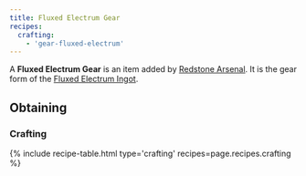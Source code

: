 ```yaml
--- 
title: Fluxed Electrum Gear
recipes: 
  crafting: 
    - 'gear-fluxed-electrum'
--- 
```


A **Fluxed Electrum Gear** is an item added by [Redstone Arsenal](/docs/redstone-arsenal/). It is the gear form of the [Fluxed Electrum Ingot](/docs/redstone-arsenal/materials/fluxed-electrum-ingot).

Obtaining
---------

### Crafting
{% include recipe-table.html type='crafting' recipes=page.recipes.crafting %}